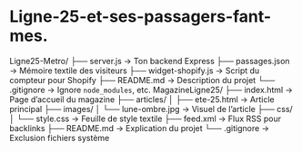 # Ligne-25-et-ses-passagers-fant-mes.
Ligne25-Metro/
├── server.js                → Ton backend Express
├── passages.json            → Mémoire textile des visiteurs
├── widget-shopify.js        → Script du compteur pour Shopify
├── README.md                → Description du projet
└── .gitignore               → Ignore `node_modules`, etc.
MagazineLigne25/
├── index.html               → Page d’accueil du magazine
├── articles/
│   ├── ete-25.html          → Article principal
├── images/
│   └── lune-ombre.jpg       → Visuel de l’article
├── css/
│   └── style.css            → Feuille de style textile
├── feed.xml                 → Flux RSS pour backlinks
├── README.md                → Explication du projet
└── .gitignore               → Exclusion fichiers système

